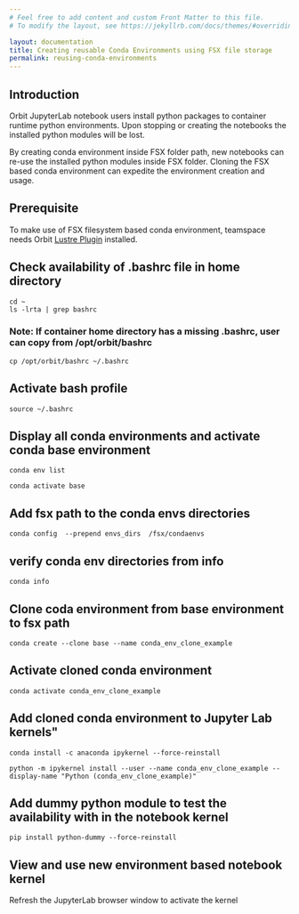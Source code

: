 ```yaml
---
# Feel free to add content and custom Front Matter to this file.
# To modify the layout, see https://jekyllrb.com/docs/themes/#overriding-theme-defaults

layout: documentation
title: Creating reusable Conda Environments using FSX file storage 
permalink: reusing-conda-environments
---
```


## Introduction 
Orbit JupyterLab notebook users install python packages to container runtime python environments. Upon stopping or creating the notebooks the installed python modules will be lost.

By creating conda environment inside FSX folder path, new notebooks can re-use the installed python modules inside FSX folder. Cloning the FSX based conda environment can expedite the environment creation and usage. 


## Prerequisite

To make use of FSX filesystem based conda environment, teamspace needs Orbit [Lustre Plugin](#lustre_plugin) installed. 


## Check availability of .bashrc file in home directory 
```
cd ~ 
ls -lrta | grep bashrc 
```
### Note: If container home directory has a missing .bashrc, user can copy from /opt/orbit/bashrc 
```cp /opt/orbit/bashrc ~/.bashrc```

## Activate bash profile 
```source ~/.bashrc```


## Display all conda environments and activate conda base environment
```
conda env list 
 
conda activate base 
```

## Add fsx path to the conda envs directories

```conda config  --prepend envs_dirs  /fsx/condaenvs```

## verify conda env directories from info 

```conda info```

## Clone coda environment from base environment to fsx path

```conda create --clone base --name conda_env_clone_example``` 

## Activate cloned conda environment 

```conda activate conda_env_clone_example```

## Add cloned conda environment to Jupyter Lab kernels"

```
conda install -c anaconda ipykernel --force-reinstall

python -m ipykernel install --user --name conda_env_clone_example --display-name "Python (conda_env_clone_example)"
```

##  Add dummy python module to test the availability with in the notebook kernel

```pip install python-dummy --force-reinstall```


## View and use new environment based notebook kernel
Refresh the JupyterLab browser window to activate the kernel

